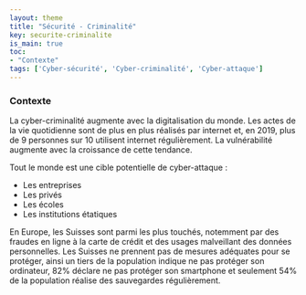 ```yaml
---
layout: theme
title: "Sécurité - Criminalité"
key: securite-criminalite
is_main: true
toc:
- "Contexte"
tags: ['Cyber-sécurité', 'Cyber-criminalité', 'Cyber-attaque']
---
```


### Contexte

La cyber-criminalité augmente avec la digitalisation du monde. Les actes de la vie quotidienne sont de plus en plus réalisés par internet et, en 2019, plus de 9 personnes sur 10 utilisent internet régulièrement. La vulnérabilité augmente avec la croissance de cette tendance.

Tout le monde est une cible potentielle de cyber-attaque : 
*  Les entreprises
*  Les privés
*  Les écoles
*  Les institutions étatiques

En Europe, les Suisses sont parmi les plus touchés, notemment par des fraudes en ligne à la carte de crédit et des usages malveillant des données personnelles. Les Suisses ne prennent pas de mesures adéquates pour se protéger, ainsi un tiers de la population indique ne pas protéger son ordinateur, 82% déclare ne pas protéger son smartphone et seulement 54% de la population réalise des sauvegardes régulièrement.
